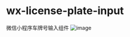 # wx-license-plate-input
微信小程序车牌号输入组件
![image](https://github.com/user-attachments/assets/35d9de73-3598-440a-ace3-8059451510fd)
